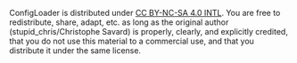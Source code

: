 ConfigLoader is distributed under [CC BY-NC-SA 4.0 INTL](https://creativecommons.org/licenses/by-nc-sa/4.0/).
You are free to redistribute, share, adapt, etc. as long as the original author (stupid_chris/Christophe Savard) is properly,
clearly, and explicitly credited, that you do not use this material to a commercial use, and that you distribute it under the same license.